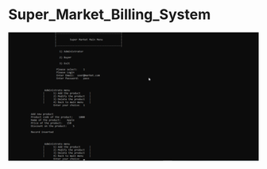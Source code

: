 # Super_Market_Billing_System
![Screenshot](https://github.com/gulamrabbanii/C_PlusPlus_Projects/blob/main/Super_Market_Billing_System/screenshot.png)
